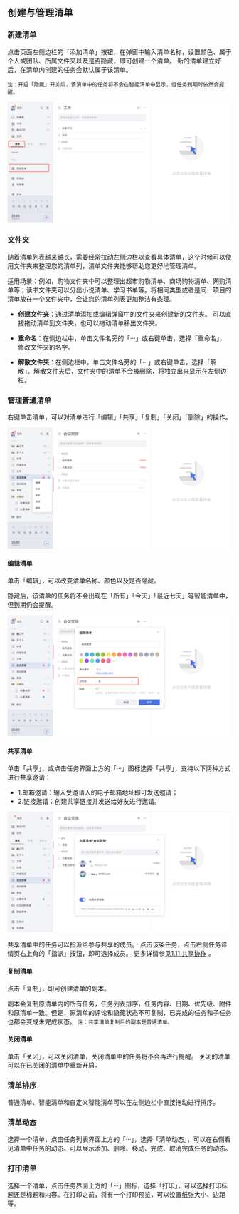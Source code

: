 ## 创建与管理清单

### 新建清单

点击页面左侧边栏的「添加清单」按钮，在弹窗中输入清单名称，设置颜色、属于个人或团队、所属文件夹以及是否隐藏，即可创建一个清单。 新的清单建立好后，在清单内创建的任务会默认属于该清单。

`注：开启「隐藏」开关后，该清单中的任务将不会在智能清单中显示，但任务到期时依然会提醒。`

![](../../images/web/28.png)


### 文件夹

随着清单列表越来越长，需要经常拉动左侧边栏以查看具体清单，这个时候可以使用文件夹来整理您的清单列，清单文件夹能够帮助您更好地管理清单。

适用场景：例如，购物文件夹中可以整理出超市购物清单、商场购物清单、网购清单等；读书文件夹可以分出小说清单、学习书单等。将相同类型或者是同一项目的清单放在一个文件夹中，会让您的清单列表更加整洁有条理。

* **创建文件夹**：通过清单添加或编辑弹窗中的文件夹来创建新的文件夹。 可以直接拖动清单到文件夹，也可以拖动清单移出文件夹。

* **重命名**：在侧边栏中，单击文件名旁的「···」或右键单击，选择「重命名」，修改文件夹的名字。
* **解散文件夹**：在侧边栏中，单击文件名旁的「···」或右键单击，选择「解散」。解散文件夹后，文件夹中的清单不会被删除，将独立出来显示在左侧边栏。 
	

### 管理普通清单

右键单击清单，可以对清单进行「编辑」「共享」「复制」「关闭」「删除」的操作。

![](../../images/web/30.png)

#### 编辑清单

单击「编辑」，可以改变清单名称、颜色以及是否隐藏。

隐藏后，该清单的任务将不会出现在「所有」「今天」「最近七天」等智能清单中，但到期仍会提醒。

![](../../images/web/29.png)

#### 共享清单

单击「共享」，或点击任务界面上方的「···」图标选择「共享」，支持以下两种方式进行共享邀请：

* 1.邮箱邀请：输入受邀请人的电子邮箱地址即可发送邀请；
* 2.链接邀请：创建共享链接并发送给好友进行邀请。

![](../../images/web/31.png)

共享清单中的任务可以指派给参与共享的成员。 点击该条任务，点击右侧任务详情页右上角的「指派」按钮，即可选择成员。 更多详情参见[1.11 共享协作](../ios_app/5_share_lists.md) 。


#### 复制清单

点击「复制」，即可创建清单的副本。

副本会复制原清单内的所有任务，任务列表排序，任务内容、日期、优先级、附件和原清单一致。但是，原清单的评论和隐藏状态不可复制，已完成的任务和子任务也都会变成未完成状态。
`注：共享清单复制后的副本是普通清单。`

#### 关闭清单

单击「关闭」，可以关闭清单，关闭清单中的任务将不会再进行提醒。 关闭的清单可以在已关闭的清单中重新开启。

### 清单排序

普通清单、智能清单和自定义智能清单可以在左侧边栏中直接拖动进行排序。

### 清单动态

选择一个清单，点击任务列表界面上方的「···」，选择「清单动态」，可以在右侧看见清单中任务的动态。可以展示添加、删除、移动、完成、取消完成任务的动态。


### 打印清单

选择一个清单，点击任务界面上方的「···」图标，选择「打印」，可以选择打印标题还是标题和内容。在打印之前，将有一个打印预览，可以设置纸张大小、边距等。

